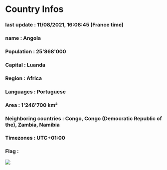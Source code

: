 # Country  Infos
### last update : 11/08/2021, 16:08:45 (France time)

### name : Angola
### Population : 25'868'000
### Capital : Luanda
### Region : Africa
### Languages : Portuguese
### Area : 1'246'700 km²
### Neighboring countries : Congo, Congo (Democratic Republic of the), Zambia, Namibia
### Timezones : UTC+01:00

### Flag :
![](https://restcountries.eu/data/ago.svg)